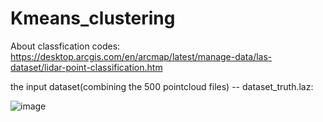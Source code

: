 # Kmeans_clustering

About classfication codes: https://desktop.arcgis.com/en/arcmap/latest/manage-data/las-dataset/lidar-point-classification.htm

the input dataset(combining the 500 pointcloud files) -- dataset_truth.laz:

![image](https://user-images.githubusercontent.com/72781910/154722685-b0e57383-ccd9-47f6-bb0e-eb61ee04494c.png)

